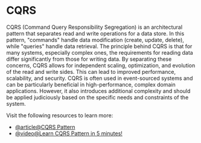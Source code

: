 # CQRS

CQRS (Command Query Responsibility Segregation) is an architectural pattern that separates read and write operations for a data store. In this pattern, "commands" handle data modification (create, update, delete), while "queries" handle data retrieval. The principle behind CQRS is that for many systems, especially complex ones, the requirements for reading data differ significantly from those for writing data. By separating these concerns, CQRS allows for independent scaling, optimization, and evolution of the read and write sides. This can lead to improved performance, scalability, and security. CQRS is often used in event-sourced systems and can be particularly beneficial in high-performance, complex domain applications. However, it also introduces additional complexity and should be applied judiciously based on the specific needs and constraints of the system.

Visit the following resources to learn more:

- [@article@CQRS Pattern](https://docs.microsoft.com/en-us/azure/architecture/patterns/cqrs)
- [@video@Learn CQRS Pattern in 5 minutes!](https://www.youtube.com/watch?v=eiut3FIY1Cg)
